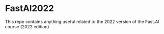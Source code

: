 # FastAI2022

This repo contains anything useful related to the 2022 version of the Fast.AI course (2022 edition)
